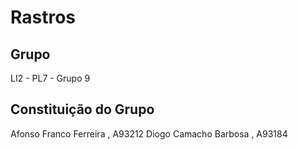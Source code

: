 # Rastros 

## Grupo

LI2 - PL7 - Grupo 9

## Constituição do Grupo

Afonso Franco Ferreira , A93212
Diogo Camacho Barbosa , A93184
 